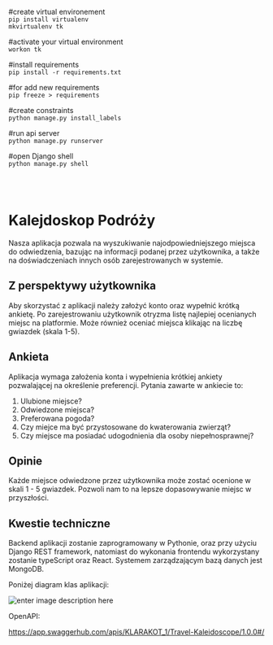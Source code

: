 #create virtual environement <br />
`pip install virtualenv` <br />
`mkvirtualenv tk` <br />

#activate your virtual environment<br />
`workon tk` <br />

#install requirements<br />
`pip install -r requirements.txt` <br />

#for add new requirements<br />
`pip freeze > requirements` <br />

#create constraints <br />
`python manage.py install_labels` <br />

#run api server <br />
`python manage.py runserver` <br />

#open Django shell <br />
`python manage.py shell` <br />

<br />
<br />


# Kalejdoskop Podróży
Nasza aplikacja pozwala na wyszukiwanie najodpowiedniejszego miejsca do odwiedzenia, bazując na informacji podanej przez użytkownika, a także na doświadczeniach innych osób zarejestrowanych w systemie.

## Z perspektywy użytkownika
Aby skorzystać z aplikacji należy założyć konto oraz wypełnić krótką ankietę. Po zarejestrowaniu użytkownik otryzma listę najlepiej ocenianych miejsc na platformie. Może również oceniać miejsca klikając na liczbę gwiazdek (skala 1-5).


## Ankieta

Aplikacja wymaga założenia konta i wypełnienia krótkiej ankiety pozwalającej na określenie preferencji. Pytania zawarte w ankiecie to:
1. Ulubione miejsce?
2. Odwiedzone miejsca?
3. Preferowana pogoda?
4. Czy miejce ma być przystosowane do kwaterowania zwierząt?
5. Czy miejsce ma posiadać udogodnienia dla osoby niepełnosprawnej?


## Opinie
Każde miejsce odwiedzone przez użytkownika może zostać ocenione w skali 1 - 5 gwiazdek. Pozwoli nam to na lepsze dopasowywanie miejsc w przyszłości. 


## Kwestie techniczne
Backend aplikacji zostanie zaprogramowany w Pythonie, oraz przy użyciu Django REST framework, natomiast do wykonania frontendu wykorzystany zostanie typeScript oraz React. Systemem zarządzającym bazą danych jest MongoDB.

Poniżej diagram klas aplikacji:

![enter image description here](https://media.discordapp.net/attachments/893836286035640333/903968201937915966/unknown.png?width=1060&height=489)

OpenAPI:

https://app.swaggerhub.com/apis/KLARAKOT_1/Travel-Kaleidoscope/1.0.0#/



